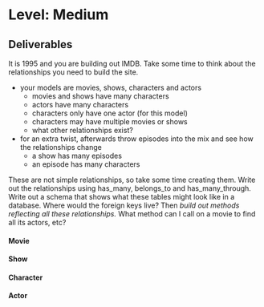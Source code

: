 # Level: Medium

## Deliverables

It is 1995 and you are building out IMDB. Take some time to think about the
relationships you need to build the site.

- your models are movies, shows, characters and actors
  - movies and shows have many characters
  - actors have many characters
  - characters only have one actor (for this model)
  - characters may have multiple movies or shows
  - what other relationships exist?
- for an extra twist, afterwards throw episodes into the mix and see how the
  relationships change
  - a show has many episodes
  - an episode has many characters

These are not simple relationships, so take some time creating them. Write out
the relationships using has_many, belongs_to and has_many_through. Write out a
schema that shows what these tables might look like in a database. Where would
the foreign keys live? Then *build out methods reflecting all these
relationships.* What method can I call on a movie to find all its actors, etc?

#### Movie

<!-- - .most_actors
  - should return the movie which has the most actors in it. this is so the
    studio knows never to hire that director again because he/she makes
    expensive movies -->

#### Show
<!-- 
- #on_the_big_screen
  - should return Movies that share the same name as this Show -->

#### Character

<!-- - .most_appearances
  - should return which character of film/television appears in the most films
    or tv shows -->

#### Actor

<!-- - .most_characters
  - should return which actor has the most different characters played.
    (probably meryl streep) -->
